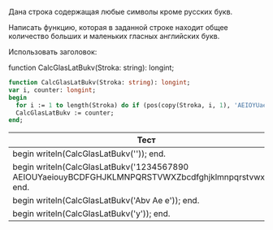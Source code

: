Дана строка содержащая любые символы кроме русских букв.

Написать функцию, которая в заданной строке находит общее количество больших и маленьких гласных английских букв.

Использовать заголовок:

function CalcGlasLatBukv(Stroka: string): longint;

```pascal
function CalcGlasLatBukv(Stroka: string): longint;
var i, counter: longint;
begin
  for i := 1 to length(Stroka) do if (pos(copy(Stroka, i, 1), 'AEIOYUaeiuoy')) <> 0 then counter := counter + 1;
  CalcGlasLatBukv := counter;  
end;
```

| Тест                                                                                                    | Ожидаемый | Получено |
|---------------------------------------------------------------------------------------------------------|-----------|----------|
| begin writeln(CalcGlasLatBukv('')); end.                                                                | 0         | 0        |
| begin writeln(CalcGlasLatBukv('1234567890 AEIOUYaeiouyBCDFGHJKLMNPQRSTVWXZbcdfghjklmnpqrstvwxz')); end. | 12        | 12       |
| begin writeln(CalcGlasLatBukv('Abv Ae e')); end.                                                        | 4         | 4        |
| begin writeln(CalcGlasLatBukv('y')); end.                                                               | 1         | 1        |